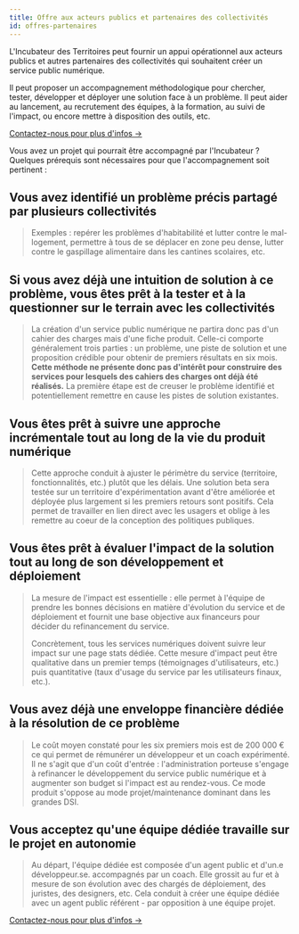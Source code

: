 ```yaml
---
title: Offre aux acteurs publics et partenaires des collectivités
id: offres-partenaires
---
```

<div class="callout">
  <p>L'Incubateur des Territoires peut fournir un appui opérationnel aux acteurs publics et autres partenaires des collectivités qui souhaitent créer un service public numérique.</p>

  <p>Il peut proposer un accompagnement méthodologique pour chercher, tester, développer et déployer une solution face à un problème. Il peut aider au lancement, au recrutement des équipes, à la formation, au suivi de l'impact, ou encore mettre à disposition des outils, etc.</p>

  <a href="mailto:contactincubateur@anct.gouv.fr" class="cta shadow-yellow">Contactez-nous pour plus d'infos →</a>

</div>

<div class="font-semibold font-marianne text-xl leading-tight mt-12 mb-8">
Vous avez un projet qui pourrait être accompagné par l'Incubateur ? Quelques prérequis sont nécessaires pour que l'accompagnement soit pertinent :
</div>

## Vous avez identifié un problème précis partagé par plusieurs collectivités

> Exemples : repérer les problèmes d'habitabilité et lutter contre le mal-logement, permettre à tous de se déplacer en zone peu dense, lutter contre le gaspillage alimentaire dans les cantines scolaires, etc.

## Si vous avez déjà une intuition de solution à ce problème, vous êtes prêt à la tester et à la questionner sur le terrain avec les collectivités

> La création d'un service public numérique ne partira donc pas d'un cahier des charges mais d'une fiche produit. Celle-ci comporte généralement trois parties : un problème, une piste de solution et une proposition crédible pour obtenir de premiers résultats en six mois. **Cette méthode ne présente donc pas d'intérêt pour construire des services pour lesquels des cahiers des charges ont déjà été réalisés.** La première étape est de creuser le problème identifié et potentiellement remettre en cause les pistes de solution existantes.

## Vous êtes prêt à suivre une approche incrémentale tout au long de la vie du produit numérique

> Cette approche conduit à ajuster le périmètre du service (territoire, fonctionnalités, etc.) plutôt que les délais. Une solution beta sera testée sur un territoire d'expérimentation avant d'être améliorée et déployée plus largement si les premiers retours sont positifs. Cela permet de travailler en lien direct avec les usagers et oblige à les remettre au coeur de la conception des politiques publiques.

## Vous êtes prêt à évaluer l'impact de la solution tout au long de son développement et déploiement

> La mesure de l'impact est essentielle : elle permet à l'équipe de prendre les bonnes décisions en matière d'évolution du service et de déploiement et fournit une base objective aux financeurs pour décider du refinancement du service.
>
> Concrètement, tous les services numériques doivent suivre leur impact sur une page stats dédiée. Cette mesure d'impact peut être qualitative dans un premier temps (témoignages d'utilisateurs, etc.) puis quantitative (taux d'usage du service par les utilisateurs finaux, etc.).

## Vous avez déjà une enveloppe financière dédiée à la résolution de ce problème

> Le coût moyen constaté pour les six premiers mois est de 200 000 € ce qui permet de rémunérer un développeur et un coach expérimenté. Il ne s'agit que d'un coût d'entrée : l'administration porteuse s'engage à refinancer le développement du service public numérique et à augmenter son budget si l'impact est au rendez-vous. Ce mode produit s'oppose au mode projet/maintenance dominant dans les grandes DSI.

## Vous acceptez qu'une équipe dédiée travaille sur le projet en autonomie

> Au départ, l'équipe dédiée est composée d'un agent public et d'un.e développeur.se. accompagnés par un coach. Elle grossit au fur et à mesure de son évolution avec des chargés de déploiement, des juristes, des designers, etc. Cela conduit à créer une équipe dédiée avec un agent public référent - par opposition à une équipe projet.

<div class="mt-8">
  <a href="mailto:contactincubateur@anct.gouv.fr" class="cta shadow-yellow">Contactez-nous pour plus d'infos →</a>
</div>
